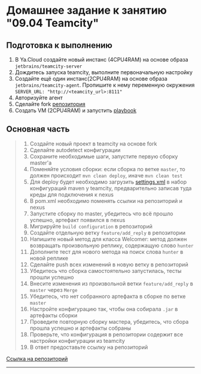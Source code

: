 # Домашнее задание к занятию "09.04 Teamcity"

## Подготовка к выполнению

1. В Ya.Cloud создайте новый инстанс (4CPU4RAM) на основе образа `jetbrains/teamcity-server`
2. Дождитесь запуска teamcity, выполните первоначальную настройку
3. Создайте ещё один инстанс(2CPU4RAM) на основе образа `jetbrains/teamcity-agent`. Пропишите к нему переменную окружения `SERVER_URL: "http://<teamcity_url>:8111"`
4. Авторизуйте агент
5. Сделайте fork [репозитория](https://github.com/aragastmatb/example-teamcity)
6. Создать VM (2CPU4RAM) и запустить [playbook](./infrastructure)

## Основная часть

>1. Создайте новый проект в teamcity на основе fork
>2. Сделайте autodetect конфигурации
>3. Сохраните необходимые шаги, запустите первую сборку master'a
>4. Поменяйте условия сборки: если сборка по ветке `master`, то должен происходит `mvn clean deploy`, иначе `mvn clean test`
>5. Для deploy будет необходимо загрузить [settings.xml](./teamcity/settings.xml) в набор конфигураций maven у teamcity, предварительно записав туда креды для подключения к nexus
>6. В pom.xml необходимо поменять ссылки на репозиторий и nexus
>7. Запустите сборку по master, убедитесь что всё прошло успешно, артефакт появился в nexus
>8. Мигрируйте `build configuration` в репозиторий
>9. Создайте отдельную ветку `feature/add_reply` в репозитории
>10. Напишите новый метод для класса Welcomer: метод должен возвращать произвольную реплику, содержащую слово `hunter`
>11. Дополните тест для нового метода на поиск слова `hunter` в новой реплике
>12. Сделайте push всех изменений в новую ветку в репозиторий
>13. Убедитесь что сборка самостоятельно запустилась, тесты прошли успешно
>14. Внесите изменения из произвольной ветки `feature/add_reply` в `master` через `Merge`
>15. Убедитесь, что нет собранного артефакта в сборке по ветке `master`
>16. Настройте конфигурацию так, чтобы она собирала `.jar` в артефакты сборки
>17. Проведите повторную сборку мастера, убедитесь, что сбора прошла успешно и артефакты собраны
>18. Проверьте, что конфигурация в репозитории содержит все настройки конфигурации из teamcity
>19. В ответ предоставьте ссылку на репозиторий

[Ссылка на репозиторий](https://github.com/nkiselyov/example-teamcity)

---
